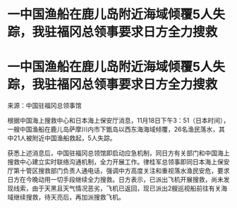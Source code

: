 # 一中国渔船在鹿儿岛附近海域倾覆5人失踪，我驻福冈总领事要求日方全力搜救

# 一中国渔船在鹿儿岛附近海域倾覆5人失踪，我驻福冈总领事要求日方全力搜救

来源：中国驻福冈总领事馆

根据中国海上搜救中心和日本海上保安厅消息，11月18日下午3：51（日本时间），一艘中国渔船在鹿儿岛萨摩川内市下甑岛以西东海海域倾覆，26名渔民落水，其中21人被附近中国渔船救起，5人失踪。

获悉上述消息后，中国驻福冈总领馆即启动应急机制，同日方有关部门和中国海上搜救中心建立实时联络沟通机制，全力开展工作。律桂军总领事即同日本海上保安厅第十管区搜救部门负责人通电话，强调中方高度关注和重视落水渔民安危，要求日方在今晚动用一切手段继续全力搜救。日方表示，已派出飞机开展搜救，尚未发现线索，由于天黑且天气情况恶劣，飞机已返回，现已派出2艘巡视船前往有关海域继续搜救，待天亮后，再加派搜救飞机。

